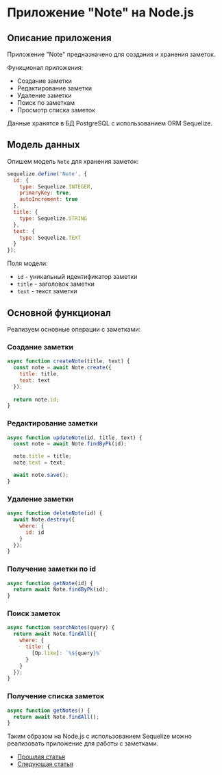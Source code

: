 # Приложение "Note" на Node.js

## Описание приложения

Приложение "Note" предназначено для создания и хранения заметок. 

Функционал приложения:

- Создание заметки
- Редактирование заметки
- Удаление заметки
- Поиск по заметкам
- Просмотр списка заметок

Данные хранятся в БД PostgreSQL с использованием ORM Sequelize.

## Модель данных

Опишем модель `Note` для хранения заметок:

```javascript
sequelize.define('Note', {
  id: {
    type: Sequelize.INTEGER,
    primaryKey: true,
    autoIncrement: true
  },
  title: {
    type: Sequelize.STRING
  },
  text: {
    type: Sequelize.TEXT
  }
});
```

Поля модели:

- `id` - уникальный идентификатор заметки
- `title` - заголовок заметки
- `text` - текст заметки

## Основной функционал

Реализуем основные операции с заметками:

### Создание заметки

```javascript
async function createNote(title, text) {
  const note = await Note.create({
    title: title,
    text: text    
  });
  
  return note.id;
}
```

### Редактирование заметки

```javascript
async function updateNote(id, title, text) {
  const note = await Note.findByPk(id);

  note.title = title;
  note.text = text;

  await note.save(); 
}
```

### Удаление заметки

```javascript  
async function deleteNote(id) {
  await Note.destroy({
    where: {
      id: id 
    }
  });
}
```

### Получение заметки по id

```javascript
async function getNote(id) {
  return await Note.findByPk(id);
}
```

### Поиск заметок

```javascript
async function searchNotes(query) {
  return await Note.findAll({
    where: {
      title: {
        [Op.like]: `%${query}%`
      } 
    }
  });
}
```

### Получение списка заметок

```javascript
async function getNotes() {
  return await Note.findAll(); 
}
```

Таким образом на Node.js c использованием Sequelize можно реализовать приложение для работы с заметками.

- [Прошлая статья](lesson_2_9.md)
- [Следующая статья](lesson_2_11.md)